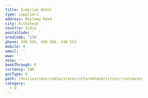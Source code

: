 ```yaml
---
title: Inderlok Hotel
type: suppliers
address: Railway Road
city: Rishikesh
country: India
postalCode: '  '
areaCode: '135'
phone: 430 555, 430 556, 430 553
mobile: 0
email: ''
www: ''
note: ''
bookThrough: 0
currency: INR
gstType: 0
path: /destinations/india/states/uttarakhand/cities/rishikesh/
category:
  - H
---
```


